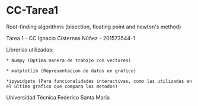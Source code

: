 # CC-Tarea1
Root-finding algorithms (bisection, floating point and newton's method)

  
Tarea 1 - CC
Ignacio Cisternas Núñez - 201573544-1

Librerias utilizadas:

	* Numpy (Optima manera de trabajo con vectores)
	
	* matplotlib (Representacion de datos en gráfico)
	
	*ipywidgets (Para funcionalidades interactivas, como las utilizadas en el ultimo grafico que compara los metodos)
	
	
Universidad Técnica Federico Santa María
